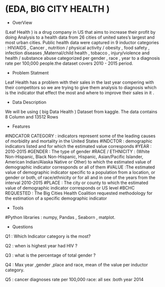 

# (EDA, BIG CITY HEALTH )

 
 - OverView 

(Leaf Health ) is a drug company in US that aims to increase their profit by doing Analysis to a health data from 26 cities of united sates’s largest and most urban cities. Public health data were captured in 9 inductor categories : HIV/AIDS , Cancer , nutrition / physical activity / obesity , food safety , infection diseases ,Maternal/child health , tobacco , injury/violence and health / substance abuse categorized per gender , race , year to a diagnosis rate per 100,000 people.the dataset covers  2010 - 2015 period.

- Problem Statment 

Leaf Health   has a problem with their sales in the last year compering with their competitors  so we are trying to give them analysis to diagnosis which is the indicator that effect the most and where to improve their sales in it .


- Data Description 

We will be using ( big Data Health ) Dataset from kaggle.
The data contains 8  Column and  13512 Rows

- Features 

#INDCATOR CATEGORY :  indicators represent some of the leading causes of morbidity and mortality in the United States
#INDCTOR : demographic indicators listed and for which the estimated value corresponds
#YEAR :  2010-2015
#GENDER : The type of gender
#RACE / ETHNICITY :  (White Non-Hispanic, Black Non-Hispanic, Hispanic, Asian/Pacific Islander, American Indian/Alaska Native or Other) to which the estimated value of demographic indicator corresponds or all of them
#VALUE :The estimated value of demographic indicator specific to a population from a location, or gender or both, of race/ethnicity or for all and in one of the years from the interval 2010-2015
#PLACE : The city or county to which the estimated value of demographic indicator corresponds or US level 
#BCHC REQUESTED : The Big Cities Health Coalition requested methodology for the estimation of a specific demographic indicator


- Tools 

#Python libraries : numpy, Pandas , Seaborn , matplot.
 
- Questions 
 
Q1 : Which Indicator category is the most?

Q2 : when is highest year had HIV ?

Q3 : what is the percentage of total gender ?

Q4 : Max year ,gender ,place and race, mean of the value per inductor category.

Q5 : cancer diagnoses rate per 100,000 race: all sex :both year 2014
